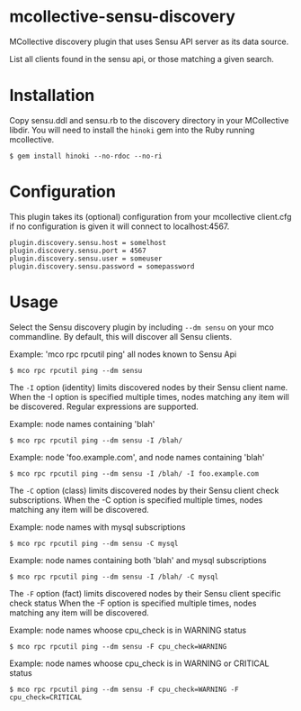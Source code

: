 # mcollective-sensu-discovery #

MCollective discovery plugin that uses Sensu API server as its data source.

List all clients found in the sensu api, or those matching a given search.

# Installation

Copy sensu.ddl and sensu.rb to the discovery directory in your
MCollective libdir.  You will need to install the `hinoki` gem into the
Ruby running mcollective.

    $ gem install hinoki --no-rdoc --no-ri


# Configuration #

This plugin takes its (optional) configuration from your mcollective client.cfg
if no configuration is given it will connect to localhost:4567.

    plugin.discovery.sensu.host = somelhost
    plugin.discovery.sensu.port = 4567
    plugin.discovery.sensu.user = someuser
    plugin.discovery.sensu.password = somepassword

# Usage #

Select the Sensu discovery plugin by including `--dm sensu` on your mco
commandline.  By default, this will discover all Sensu clients.

Example: 'mco rpc rpcutil ping' all nodes known to Sensu Api

    $ mco rpc rpcutil ping --dm sensu


The `-I` option (identity) limits discovered nodes by their Sensu client
name.  When the -I option is specified multiple times, nodes matching any
item will be discovered. Regular expressions are supported.

Example: node names containing 'blah'

    $ mco rpc rpcutil ping --dm sensu -I /blah/

Example: node 'foo.example.com', and node names containing 'blah'

    $ mco rpc rpcutil ping --dm sensu -I /blah/ -I foo.example.com

The `-C` option (class) limits discovered nodes by their Sensu client check subscriptions.
When the -C option is specified multiple times, nodes matching any item will be discovered.

Example: node names with mysql subscriptions

    $ mco rpc rpcutil ping --dm sensu -C mysql

Example: node names containing both 'blah' and mysql subscriptions

    $ mco rpc rpcutil ping --dm sensu -I /blah/ -C mysql


The `-F` option (fact) limits discovered nodes by their Sensu client specific check status
When the -F option is specified multiple times, nodes matching any item will be discovered.

Example: node names whoose cpu_check is in WARNING status

    $ mco rpc rpcutil ping --dm sensu -F cpu_check=WARNING

Example: node names whoose cpu_check is in WARNING or CRITICAL status

    $ mco rpc rpcutil ping --dm sensu -F cpu_check=WARNING -F cpu_check=CRITICAL
